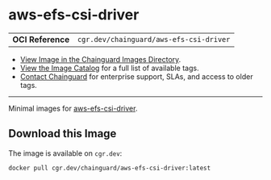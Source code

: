 <!--monopod:start-->
# aws-efs-csi-driver
| | |
| - | - |
| **OCI Reference** | `cgr.dev/chainguard/aws-efs-csi-driver` |


* [View Image in the Chainguard Images Directory](https://images.chainguard.dev/directory/image/aws-efs-csi-driver/overview).
* [View the Image Catalog](https://console.chainguard.dev/images/catalog) for a full list of available tags.
* [Contact Chainguard](https://www.chainguard.dev/chainguard-images) for enterprise support, SLAs, and access to older tags.

---
<!--monopod:end-->

<!--overview:start-->
Minimal images for [aws-efs-csi-driver](https://aws.amazon.com/efs/).
<!--overview:end-->

<!--getting:start-->
## Download this Image
The image is available on `cgr.dev`:

```
docker pull cgr.dev/chainguard/aws-efs-csi-driver:latest
```
<!--getting:end-->

<!--body:start-->
<!--body:end-->
